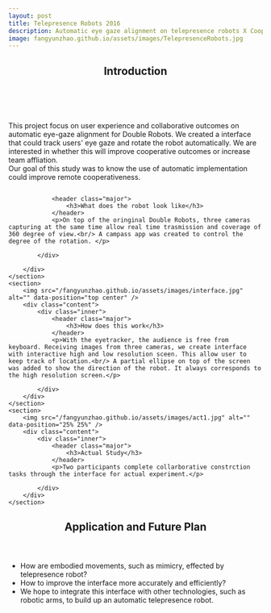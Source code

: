 ```yaml
---
layout: post
title: Telepresence Robots 2016
description: Automatic eye gaze alignment on telepresence robots X Cooperativeness
image: fangyunzhao.github.io/assets/images/TelepresenceRobots.jpg
---
```


<!-- Main -->
<div id="main">

<!-- One -->
<section id="one">
	      <div class="inner">
		          <header class="major">
			                <h2>Introduction</h2>
		          </header>
		          <p>This project focus on user experience and collaborative outcomes on automatic eye-gaze alignment for Double Robots. We created a interface that could track users' eye gaze and rotate the robot automatically. We are interested in whether this will improve cooperative outcomes or increase team affliation.<br/> Our goal of this study was to know the use of automatic implementation could improve remote cooperativeness. </p>
	      </div>
</section>

<!-- Two -->
<section id="two" class="spotlights">
	<section>
<!--		<a href="generic.html" class="image">
			<img src="assets/images/tele1.jpg" alt="" data-position="center center" />
		</a>
-->
		<img src="/fangyunzhao.github.io/assets/images/tele1.jpg" alt="" data-position="center center" />
		<div class="content">
			<div class="inner">
				
				<header class="major">
					<h3>What does the robot look like</h3>
				</header>
				<p>On top of the oringinal Double Robots, three cameras capturing at the same time allow real time trasmission and coverage of 360 degree of view.<br/> A campass app was created to control the degree of the rotation. </p>
				
			</div>
			
		</div>
	</section>
	<section>
		<img src="/fangyunzhao.github.io/assets/images/interface.jpg" alt="" data-position="top center" />
		<div class="content">
			<div class="inner">
				<header class="major">
					<h3>How does this work</h3>
				</header>
				<p>With the eyetracker, the audience is free from keyboard. Receiving images from three cameras, we create interface with interactive high and low resolution sceen. This allow user to keep track of location.<br/> A partial ellipse on top of the screen was added to show the direction of the robot. It always corresponds to the high resolution screen.</p>
<!--				<ul class="actions">
				<li><a href = "beneric.hml" class="button">Learn more</a></li>
				</ul>
				-->
			</div>
		</div>
	</section>
	<section>
		<img src="/fangyunzhao.github.io/assets/images/act1.jpg" alt="" data-position="25% 25%" />
		<div class="content">
			<div class="inner">
				<header class="major">
					<h3>Actual Study</h3>
				</header>
				<p>Two participants complete collarborative constrction tasks through the interface for actual experiment.</p>
<!--				<ul class="actions">
				<li><a href = "beneric.hml" class="button">Learn more</a></li>
				</ul>
				-->
			</div>
		</div>
	</section>
</section>

<!-- Three -->
<section id="three">
	<div class="inner">
		<header class="major">
			<h2>Application and Future Plan</h2>
		</header>
		<ul>
			<li>How are embodied movements, such as mimicry, effected by telepresence robot? </li>
			<li>How to improve the interface more accurately and efficiently? </li>
			<li>We hope to integrate this interface with other technologies, such as robotic arms, to build up an automatic telepresence robot. </li>
		</ul>
<!--				<ul class="actions">
				<li><a href = "beneric.hml" class="button">Learn more</a></li>
				</ul>
				-->
	</div>
</section>

</div>
